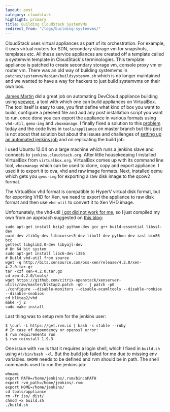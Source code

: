 ```yaml
---
layout: post
category: cloudstack
highlight: primary
title: Building CloudStack SystemVMs
redirect_from: "/logs/building-systemvms/"
---
```


CloudStack uses virtual appliances as part of its orchestration. For example, it
uses virtual routers for SDN, secondary storage vm for snapshots, templates etc.
All these service appliances are created off a template called a systemvm
template in CloudStack's terminologies. This template appliance is patched to create
secondary storage vm, console proxy vm or router vm. There was an old way of building
systemvms in `patches/systemvm/debian/buildsystemvm.sh` which is no longer maintained
and we wanted to have a way for hackers to just build systemvms on their own box.

[James Martin](mailto:jmartin@basho.com) did a great job on automating DevCloud appliance
building using [veewee](https://github.com/jedi4ever/veewee/), a tool with
which one can build appliances on VirtualBox. The tool itself is easy to use, you
first define what kind of box you want to build, configure a preseed file and add
any post installation script you want to run, once done you can export the appliance in
various formats using `vhd-util`, `qemu-img` and `vboxmanage`. I finally fixed a
solution to this [problem](https://issues.apache.org/jira/browse/CLOUDSTACK-1066)
today and the code lives in `tools/appliance` on master branch but this post is
not about that solution but about the issues and challenges of [setting up an
automated jenkins job](http://jenkins.cloudstack.org/job/build-systemvm-master)
and on replicating the build job.

I used Ubuntu 12.04 on a large machine which runs a jenkins slave and connects
to `jenkins.cloudstack.org`. After little housekeeping I installed VirtualBox from
`virtualbox.org`. VirtualBox comes up with its command line tool, `vboxmanage`
which can be used to clone, copy and export appliance. I used it to export it to
ova, vhd and raw image formats. Next, installed qemu which gets you `qemu-img` for
exporting a raw disk image to the qcow2 format.

The VirtualBox vhd format is compatible to HyperV virtual disk format, but for
exporting VHD for Xen, we need to export the appliance to raw disk format and
then use `vhd-util` to convert it to Xen VHD image.

Unfortunately, the vhd-util [I got did not work for me](http://download.cloud.com.s3.amazonaws.com/tools/vhd-util),
so I just compiled my own from an approach suggested on [this blog](http://blogs.citrix.com/2012/10/04/convert-a-raw-image-to-xenserver-vhd/):

    sudo apt-get install bzip2 python-dev gcc g++ build-essential libssl-dev
    uuid-dev zlib1g-dev libncurses5-dev libx11-dev python-dev iasl bin86 bcc
    gettext libglib2.0-dev libyajl-dev
    # On 64 bit system
    sudo apt-get install libc6-dev-i386
    # Build vhd-util from source
    wget -q http://bits.xensource.com/oss-xen/release/4.2.0/xen-4.2.0.tar.gz
    tar -xzf xen-4.2.0.tar.gz
    cd xen-4.2.0/tools/
    wget https://github.com/citrix-openstack/xenserver-utils/raw/master/blktap2.patch -qO - | patch -p0
    ./configure --disable-monitors --disable-ocamltools --disable-rombios --disable-seabios
    cd blktap2/vhd
    make -j 2
    sudo make install

Last thing was to setup rvm for the jenkins user:

    $ \curl -L https://get.rvm.io | bash -s stable --ruby
    # In case of dependency or openssl error:
    $ rvm requirements run
    $ rvm reinstall 1.9.3

One issue with `rvm` is that it requires a login shell, which I fixed in `build.sh`
using `#!/bin/bash -xl`. But the build job failed for me due to missing env variables.
`$HOME` needs to be defined and rvm should be in path. The shell commands used to
run the jenkins job:

    whoami
    export PATH=/home/jenkins/.rvm/bin:$PATH
    export rvm_path=/home/jenkins/.rvm
    export HOME=/home/jenkins/
    cd tools/appliance
    rm -fr iso/ dist/
    chmod +x build.sh
    ./build.sh

